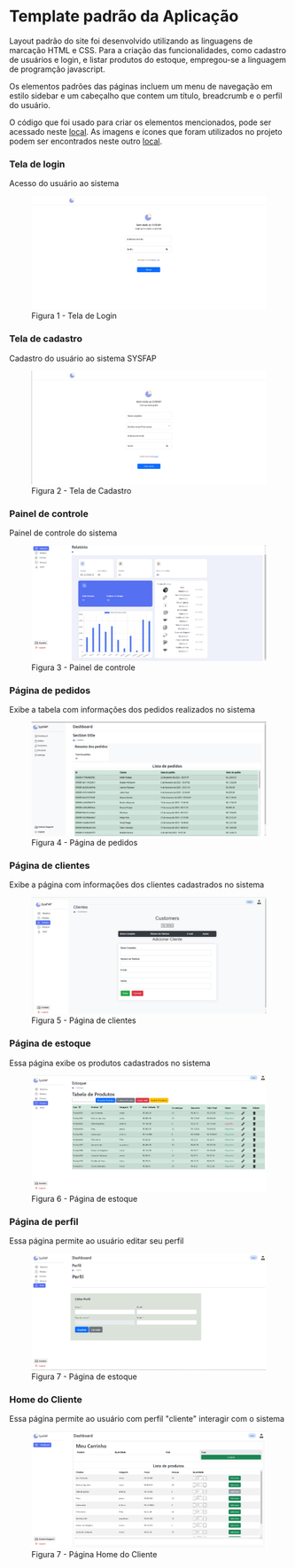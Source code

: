 # Template padrão da Aplicação

Layout padrão do site foi desenvolvido utilizando as linguagens de marcação HTML e CSS. Para a criação das funcionalidades, como cadastro de usuários e login, e listar produtos do estoque, empregou-se a linguagem de programção javascript.

Os elementos padrões das páginas incluem um menu de navegação em estilo sidebar e um cabeçalho que contem um título, breadcrumb e o perfil do usuário.

O código que foi usado para criar os elementos mencionados, pode ser acessado neste [local](https://github.com/ICEI-PUC-Minas-PMV-ADS/pmv-ads-2024-1-e1-proj-web-t5-pmv-ads-2024-1-e1-projsysfap/blob/main/codigo-fonte). As imagens e ícones que foram utilizados no projeto podem ser encontrados neste outro [local](https://github.com/ICEI-PUC-Minas-PMV-ADS/pmv-ads-2024-1-e1-proj-web-t5-pmv-ads-2024-1-e1-projsysfap/tree/main/documentos/img).



<h3><b>Tela de login</b></h3>
<p>Acesso do usuário ao sistema</p>
<figure> 
  <img src="/documentos/img/SYSFAP_login.png">
  <figcaption> Figura 1 - Tela de Login
</figure> 

<h3><b>Tela de cadastro</b></h3>
<p>Cadastro do usuário ao sistema SYSFAP</p>
<figure> 
  <img src="/documentos/img/SYSFAP_cadastro.png">
  <figcaption>Figura 2 - Tela de Cadastro     
</figure>

<h3><b>Painel de controle</b></h3>
<p>Painel de controle do sistema</p>
<figure> 
  <img src="documentos/img/DashboardSFAP.png">
  <figcaption> Figura 3 - Painel de controle
</figure> 

<h3><b>Página de pedidos</b></h3>
<p>Exibe a tabela com informações dos pedidos realizados no sistema</p>
<figure> 
  <img src="/documentos/img/SYSFAP_pedidos.png">
  <figcaption>Figura 4 - Página de pedidos
</figure>

<h3><b>Página de clientes</b></h3>
<p>Exibe a página com informações dos clientes cadastrados no sistema</p>
<figure> 
  <img src="documentos/img/clientesSFAP.png">
  <figcaption>Figura 5 - Página de clientes
</figure>

<h3><b>Página de estoque</b></h3>
<p>Essa página exibe os produtos cadastrados no sistema</p>
<figure> 
  <img src="documentos/img/meuEstoqueSFAP.png">
  <figcaption>Figura 6 - Página de estoque
</figure>

<h3><b>Página de perfil</b></h3>
<p>Essa página permite ao usuário editar seu perfil</p>
<figure> 
  <img src="documentos/img/Pagina de Perfil.png">
  <figcaption>Figura 7 - Página de estoque
</figure>

<h3><b>Home do Cliente</b></h3>
<p>Essa página permite ao usuário com perfil "cliente" interagir com o sistema</p>
<figure> 
  <img src="documentos/img/Pagina Home Client.png">
  <figcaption>Figura 7 - Página Home do Cliente
</figure>

